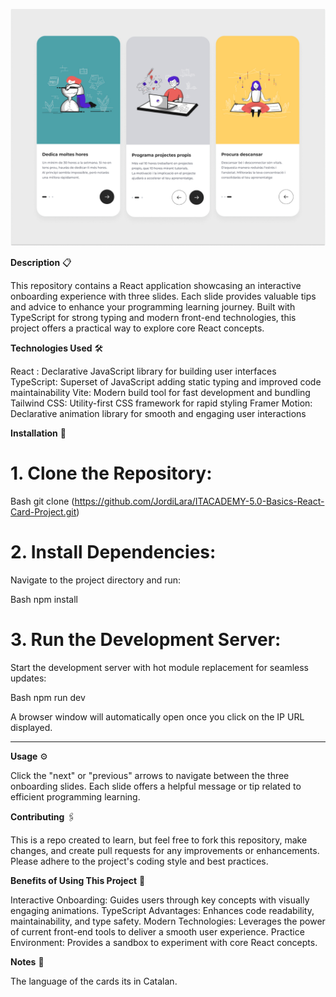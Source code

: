 ![Imagen del proyecto](public/images/image-all-cards.png) 

**Description** 📋

This repository contains a React application showcasing an interactive onboarding experience with three slides. Each slide provides valuable tips and advice to enhance your programming learning journey. Built with TypeScript for strong typing and modern front-end technologies, this project offers a practical way to explore core React concepts.

**Technologies Used** 🛠️


React : Declarative JavaScript library for building user interfaces
TypeScript: Superset of JavaScript adding static typing and improved code maintainability
Vite: Modern build tool for fast development and bundling
Tailwind CSS: Utility-first CSS framework for rapid styling
Framer Motion: Declarative animation library for smooth and engaging user interactions

**Installation** 🔧 

# 1. Clone the Repository:

Bash
git clone (https://github.com/JordiLara/ITACADEMY-5.0-Basics-React-Card-Project.git)

# 2. Install Dependencies:

Navigate to the project directory and run:

Bash
npm install

# 3. Run the Development Server:

Start the development server with hot module replacement for seamless updates:

Bash
npm run dev

A browser window will automatically open once you click on the IP URL displayed.

*********************************************************************************************************************************************************************************************************************

**Usage** ⚙️

Click the "next" or "previous" arrows to navigate between the three onboarding slides. Each slide offers a helpful message or tip related to efficient programming learning.

**Contributing** 🖇️

This is a repo created to learn, but feel free to fork this repository, make changes, and create pull requests for any improvements or enhancements. Please adhere to the project's coding style and best practices.

**Benefits of Using This Project** 🚀

Interactive Onboarding: Guides users through key concepts with visually engaging animations.
TypeScript Advantages: Enhances code readability, maintainability, and type safety.
Modern Technologies: Leverages the power of current front-end tools to deliver a smooth user experience.
Practice Environment: Provides a sandbox to experiment with core React concepts.

**Notes**  📖

The language of the cards its in Catalan.

